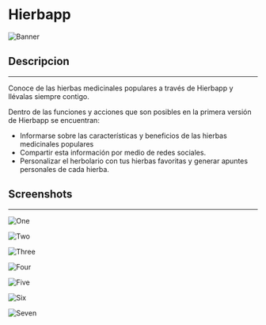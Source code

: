 # Hierbapp

![Banner](media/imagen-google-play.jpg)

## Descripcion

---

Conoce de las hierbas medicinales populares a través de Hierbapp y llévalas siempre contigo.

Dentro de las funciones y acciones que son posibles en la primera versión de Hierbapp se encuentran:

- Informarse sobre las características y beneficios de las hierbas medicinales
  populares
- Compartir esta información por medio de redes sociales.
- Personalizar el herbolario con tus hierbas favoritas y generar apuntes personales de
  cada hierba.

## Screenshots

---

![One](media/screen1.png)

![Two](media/screen2.png)

![Three](media/screen3.png)

![Four](media/screen4.png)

![Five](media/screen5.png)

![Six](media/screen6.png)

![Seven](media/screen7.png)
